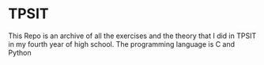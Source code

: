 # TPSIT 
This Repo is an archive of all the exercises and the theory that I did in TPSIT in my fourth year of high school.
The programming language is C and Python
